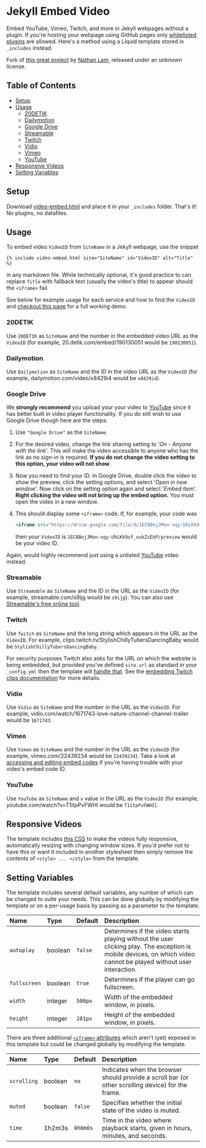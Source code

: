 # Jekyll Embed Video

Embed YouTube, Vimeo, Twitch, and more in Jekyll webpages without a plugin. If you're hosting your webpage using GitHub pages only [whitelisted plugins](https://pages.github.com/versions/) are allowed. Here's a method using a Liquid template stored in `_includes` instead.

Fork of [this great project](https://github.com/nathancy/jekyll-embed-video) by [Nathan Lam](https://www.nathan-lam.com), released under an unknown license.

## Table of Contents

* [Setup](#setup)
* [Usage](#usage)
  * [20DETIK](#20detik)
  * [Dailymotion](#dailymotion)
  * [Google Drive](#google-drive)
  * [Streamable](#streamable)
  * [Twitch](#twitch)
  * [Vidio](#vidio)
  * [Vimeo](#vimeo)
  * [YouTube](#youtube)
* [Responsive Videos](#responsive-videos)
* [Setting Variables](#setting-variables)

## Setup

Download [video-embed.html](video-embed.html) and place it in your `_includes` folder. That's it! No plugins, no datafiles.

## Usage

To embed video `VideoID` from `SiteName` in a Jekyll webpage, use the snippet

```liquid
{% include video-embed.html site="SiteName" id="VideoID" alt="Title" %}
```

in any markdown file. While technically optional, it's good practice to can replace `Title` with fallback text (usually the video's title) to appear should the `<iframe>` fail.

See below for example usage for each service and how to find the `VideoID` and [checkout this page](http://www.nathan-lam.com/projects/jekyll-embed-video) for a full working demo.

### 20DETIK

Use `20DETIK` as `SiteName` and the number in the embedded video URL as the `VideoID` (for example, 20.detik.com/embed/190130051 would be `190130051`).

### Dailymotion

Use `Dailymotion` as `SiteName` and the ID in the video URL as the `VideoID` (for example, dailymotion.com/video/x8429i4 would be `x8429i4`).

### Google Drive

We **strongly recommend** you upload your your video to [YouTube](#youtube) since it has better built in video player functionality. If you do still wish to use Google Drive though here are the steps:

1. Use `"Google Drive"` as the `SiteName`.

2. For the desired video, change the link sharing setting to '_On - Anyone with the link_'. This will make the video accessible to anyone who has the link as no sign-in is required. **If you do not change the video setting to this option, your video will not show**.
  
3. Now you need to find your ID. In Google Drive, double click the video to show the preview, click the setting options, and select '_Open in new window_'. Now click on the setting option again and select '_Embed item_'. **Right clicking the video will not bring up the embed option.** You must open the video in a new window.

4. This should display some `<iframe>` code. If, for example, your code was

   ```html
   <iframe src="https://drive.google.com/file/d/1EC8BnjJMon-vqy-UhLKk9sf_oukZzEbP/preview"></iframe>
   ```

   then your `VideoID` is `1EC8BnjJMon-vqy-UhLKk9sf_oukZzEbP/preview` would be your video ID.

Again, would highly recommend just using a unlisted [YouTube](#youtube) video instead.

### Streamable

Use `Streamable` as `SiteName` and the ID in the URL as the `VideoID` (for example, streamable.com/s9ijg would be `s9ijg`). You can also use [Streamable's free online tool](https://streamable.com/embed-video).

### Twitch

Use `Twitch` as `SiteName` and the long string which appears in the URL as the `VideoID`. For example, clips.twitch.tv/StylishChillyTubersDancingBaby would be `StylishChillyTubersDancingBaby`.

For security purposes Twitch also asks for the URL on which the website is being embedded, but provided you’ve defined `site.url` as standard in your `_config.yml` then the template will [handle that](video-embed.html#L61-L70). See the [embedding Twitch clips documentation](https://dev.twitch.tv/docs/embed/video-and-clips/#non-interactive-iframes-for-clips) for more details.

### Vidio

Use `Vidio` as `SiteName` and the number in the URL as the `VideoID`. For example, vidio.com/watch/1671743-love-nature-channel-channel-trailer would be `1671743`.

### Vimeo

Use `Vimeo` as `SiteName` and the number in the URL as the `VideoID` (for example, vimeo.com/22439234 would be `22439234`). Take a look at [accessing and editing embed codes](https://vimeo.zendesk.com/hc/articles/360000710167-Accessing-and-editing-embed-codes) if you're having trouble with your video's embed code ID.

### YouTube

Use `YouTube` as `SiteName` and `v` value in the URL as the `VideoID` (for example, youtube.com/watch?v=T1itpPvFWHI would be `T1itpPvFWHI`).

## Responsive Videos

The template includes [this CSS](video-embed.html#L41-L58) to make the videos fully responsive, automatically resizing with changing window sizes. If you'd prefer not to have this or want it included in another stylesheet then simply remove the contents of `<style> ... </style>` from the template.

## Setting Variables

The template includes several default variables, any number of which can be changed to suite your needs. This can be done globally by modifying the template or on a per-usage basis by passing as a parameter to the template.

Name         | Type    | Default | Description
:----------- | :------ | :------ | :----------
`autoplay`   | boolean | `false` | Determines if the video starts playing without the user clicking play. The exception is mobile devices, on which video cannot be played without user interaction.
`fullscreen` | boolean | `true`  | Determines if the player can go fullscreen.
`width`      | integer | `500px` | Width of the embedded window, in pixels.
`height`     | integer | `281px` | Height of the embedded window, in pixels.

There are three additional [`<iframe>` attributes](https://developer.mozilla.org/docs/Web/HTML/Element/iframe) which aren't (yet) exposed in this template but could be changed globally by modifying the template.

Name        | Type    | Default  | Description
:---------- | :------ | :------- | :----------
`scrolling` | boolean | `no`     | Indicates when the browser should provide a scroll bar (or other scrolling device) for the frame.
`muted`     | boolean | `false`  | Specifies whether the initial state of the video is muted.
`time`      | 1h2m3s  | `0h0m0s` | Time in the video where playback starts, given in hours, minutes, and seconds.

